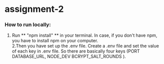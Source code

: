 # assignment-2



### How to run locally:   

1. Run ** "npm install" ** in your terminal. In case, if you don't have npm, you have to install npm on your computer.  
2.Then you have set up the .env file. Create a .env file and set the value of each key in .env file. So there are basically four keys (PORT
DATABASE_URL,
NODE_DEV
BCRYPT_SALT_ROUNDS ).
